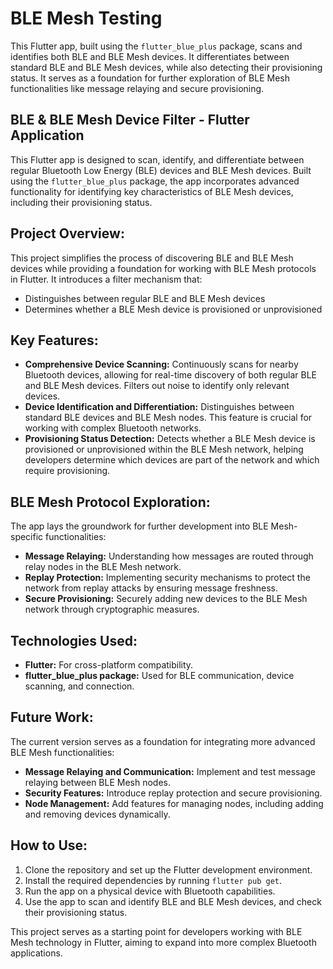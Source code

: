 # BLE Mesh Testing

This Flutter app, built using the `flutter_blue_plus` package, scans and identifies both BLE and BLE Mesh devices. It differentiates between standard BLE and BLE Mesh devices, while also detecting their provisioning status. It serves as a foundation for further exploration of BLE Mesh functionalities like message relaying and secure provisioning.

## BLE & BLE Mesh Device Filter - Flutter Application

This Flutter app is designed to scan, identify, and differentiate between regular Bluetooth Low Energy (BLE) devices and BLE Mesh devices. Built using the `flutter_blue_plus` package, the app incorporates advanced functionality for identifying key characteristics of BLE Mesh devices, including their provisioning status.

## Project Overview:
This project simplifies the process of discovering BLE and BLE Mesh devices while providing a foundation for working with BLE Mesh protocols in Flutter. It introduces a filter mechanism that:
- Distinguishes between regular BLE and BLE Mesh devices
- Determines whether a BLE Mesh device is provisioned or unprovisioned

## Key Features:
- **Comprehensive Device Scanning:** Continuously scans for nearby Bluetooth devices, allowing for real-time discovery of both regular BLE and BLE Mesh devices. Filters out noise to identify only relevant devices.
- **Device Identification and Differentiation:** Distinguishes between standard BLE devices and BLE Mesh nodes. This feature is crucial for working with complex Bluetooth networks.
- **Provisioning Status Detection:** Detects whether a BLE Mesh device is provisioned or unprovisioned within the BLE Mesh network, helping developers determine which devices are part of the network and which require provisioning.

## BLE Mesh Protocol Exploration:
The app lays the groundwork for further development into BLE Mesh-specific functionalities:
- **Message Relaying:** Understanding how messages are routed through relay nodes in the BLE Mesh network.
- **Replay Protection:** Implementing security mechanisms to protect the network from replay attacks by ensuring message freshness.
- **Secure Provisioning:** Securely adding new devices to the BLE Mesh network through cryptographic measures.

## Technologies Used:
- **Flutter:** For cross-platform compatibility.
- **flutter_blue_plus package:** Used for BLE communication, device scanning, and connection.

## Future Work:
The current version serves as a foundation for integrating more advanced BLE Mesh functionalities:
- **Message Relaying and Communication:** Implement and test message relaying between BLE Mesh nodes.
- **Security Features:** Introduce replay protection and secure provisioning.
- **Node Management:** Add features for managing nodes, including adding and removing devices dynamically.

## How to Use:
1. Clone the repository and set up the Flutter development environment.
2. Install the required dependencies by running `flutter pub get`.
3. Run the app on a physical device with Bluetooth capabilities.
4. Use the app to scan and identify BLE and BLE Mesh devices, and check their provisioning status.

This project serves as a starting point for developers working with BLE Mesh technology in Flutter, aiming to expand into more complex Bluetooth applications.
